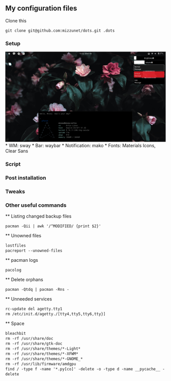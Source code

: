 ## My configuration files
Clone this 
```
git clone git@github.com:mizzunet/dots.git .dots
```
### Setup

<img src="/.screenshots/scr_mako.png" alt="Linux" />
* WM: sway
* Bar: waybar
* Notification: mako
* Fonts: Materials Icons, Clear Sans

### Script
### Post installation 
### Tweaks

### Other useful commands
** Listing changed backup files
```
pacman -Qii | awk '/^MODIFIED/ {print $2}'
```
** Unowned files
```
lostfiles
pacreport --unowned-files
```
** pacman logs
```
pacolog
```
** Delete orphans
```
pacman -Qtdq | pacman -Rns -
```
** Unneeded services
```
rc-update del agetty.tty1
rm /etc/init.d/agetty./[tty4,tty5,tty6,tty}]
```
** Space
```
bleachbit
rm -rf /usr/share/doc
rm -rf /usr/share/gtk-doc
rm -rf /usr/share/themes/*-Light*
rm -rf /usr/share/themes/*-XFWM*
rm -rf /usr/share/themes/*-GNOME_*
rm -rf /usr/lib/firmware/amdgpu
find / -type f -name '*.py[co]' -delete -o -type d -name __pycache__ -delete
```
